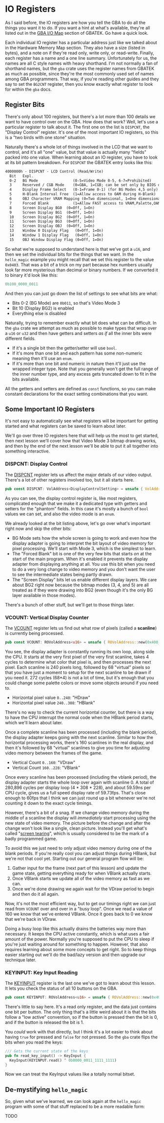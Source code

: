 # IO Registers

As I said before, the IO registers are how you tell the GBA to do all the things
you want it to do. If you want a hint at what's available, they're all listed
out in the [GBA I/O Map](https://problemkaputt.de/gbatek.htm#gbaiomap) section
of GBATEK. Go have a quick look.

Each individual IO register has a particular address just like we talked about
in the Hardware Memory Map section. They also have a size (listed in bytes), and
a note on if they're read only, write only, or read-write. Finally, each
register has a name and a one line summary. Unfortunately for us, the names are
all C style names with heavy shorthand. I'm not normally a fan of shorthand
names, but the `gba` crate uses the register names from GBATEK as much as
possible, since they're the most commonly used set of names among GBA
programmers. That way, if you're reading other guides and they say to set the
`BG2CNT` register, then you know exactly what register to look for within the
`gba` docs.

## Register Bits

There's only about 100 registers, but there's a lot more than 100 details we
want to have control over on the GBA. How does that work? Well, let's use a
particular register to talk about it. The first one on the list is `DISPCNT`,
the "Display Control" register. It's one of the most important IO registers, so
this is a "two birds with one stone" situation.

Naturally there's a whole lot of things involved in the LCD that we want to
control, and it's all "one" value, but that value is actually many "fields"
packed into one value. When learning about an IO register, you have to look at
its bit pattern breakdown. For `DISPCNT` the GBATEK entry looks like this:

```txt
4000000h - DISPCNT - LCD Control (Read/Write)
  Bit   Expl.
  0-2   BG Mode                (0-5=Video Mode 0-5, 6-7=Prohibited)
  3     Reserved / CGB Mode    (0=GBA, 1=CGB; can be set only by BIOS opcodes)
  4     Display Frame Select   (0-1=Frame 0-1) (for BG Modes 4,5 only)
  5     H-Blank Interval Free  (1=Allow access to OAM during H-Blank)
  6     OBJ Character VRAM Mapping (0=Two dimensional, 1=One dimensional)
  7     Forced Blank           (1=Allow FAST access to VRAM,Palette,OAM)
  8     Screen Display BG0  (0=Off, 1=On)
  9     Screen Display BG1  (0=Off, 1=On)
  10    Screen Display BG2  (0=Off, 1=On)
  11    Screen Display BG3  (0=Off, 1=On)
  12    Screen Display OBJ  (0=Off, 1=On)
  13    Window 0 Display Flag   (0=Off, 1=On)
  14    Window 1 Display Flag   (0=Off, 1=On)
  15    OBJ Window Display Flag (0=Off, 1=On)
```

So what we're supposed to understand here is that we've got a `u16`, and then we
set the individual bits for the things that we want. In the `hello_magic`
example you might recall that we set this register to the value `0x0403`. That
was a bit of a trick on my part because hex numbers usually look far more
mysterious than decimal or binary numbers. If we converted it to binary it'd
look like this:

```rust
0b100_0000_0011
```

And then you can just go down the list of settings to see what bits are what:

* Bits 0-2 (BG Mode) are `0b011`, so that's Video Mode 3
* Bit 10 (Display BG2) is enabled
* Everything else is disabled

Naturally, trying to remember exactly what bit does what can be difficult. In
the `gba` crate we attempt as much as possible to make types that wrap over a
`u16` or `u32` and then have getters and setters _as if_ all the inner bits were
different fields.

* If it's a single bit then the getter/setter will use `bool`.
* If it's more than one bit and each pattern has some non-numeric meaning then
  it'll use an `enum`.
* If it's more than one bit and numeric in nature then it'll just use the
  wrapped integer type. Note that you generally won't get the full range of the
  inner number type, and any excess gets truncated down to fit in the bits
  available.

All the getters and setters are defined as `const` functions, so you can make
constant declarations for the exact setting combinations that you want.

## Some Important IO Registers

It's not easy to automatically see what registers will be important for getting
started and what registers can be saved to learn about later.

We'll go over three IO registers here that will help us the most to get started,
then next lesson we'll cover how that Video Mode 3 bitmap drawing works, and
then by the end of the next lesson we'll be able to put it all together into
something interactive.

### DISPCNT: Display Control

The [DISPCNT](https://problemkaputt.de/gbatek.htm#lcdiodisplaycontrol) register
lets us affect the major details of our video output. There's a lot of other
registers involved too, but it all starts here.

```rust
pub const DISPCNT: VolAddress<DisplayControlSetting> = unsafe { VolAddress::new(0x400_0000) };
```

As you can see, the display control register is, like most registers,
complicated enough that we make it a dedicated type with getters and setters for
the "phantom" fields. In this case it's mostly a bunch of `bool` values we can
set, and also the video mode is an `enum`.

We already looked at the bit listing above, let's go over what's important right
now and skip the other bits:

* BG Mode sets how the whole screen is going to work and even how the display
  adapter is going to interpret the bit layout of video memory for pixel
  processing. We'll start with Mode 3, which is the simplest to learn.
* The "Forced Blank" bit is one of the very few bits that starts _on_ at the
  start of the main program. When it's enabled it prevents the display adapter
  from displaying anything at all. You use this bit when you need to do a very
  long change to video memory and you don't want the user to see the
  intermediate states being partly drawn.
* The "Screen Display" bits let us enable different display layers. We care
  about BG2 right now because the bitmap modes (3, 4, and 5) are all treated as
  if they were drawing into BG2 (even though it's the only BG layer available in
  those modes).

There's a bunch of other stuff, but we'll get to those things later.

### VCOUNT: Vertical Display Counter

The [VCOUNT](https://problemkaputt.de/gbatek.htm#lcdiointerruptsandstatus)
register lets us find out what row of pixels (called a **scanline**) is
currently being processed.

```rust
pub const VCOUNT: ROVolAddress<u16> = unsafe { ROVolAddress::new(0x400_0006) };
```

You see, the display adapter is constantly running its own loop, along side the
CPU. It starts at the very first pixel of the very first scanline, takes 4
cycles to determine what color that pixel is, and then processes the next
pixel. Each scanline is 240 pixels long, followed by 68 "virtual" pixels so that
you have just a moment to setup for the next scanline to be drawn if you need
it. 272 cycles (68*4) is not a lot of time, but it's enough that you could
change some palette colors or move some objects around if you need to.

* Horizontal pixel value `0..240`: "HDraw"
* Horizontal pixel value `240..308`: "HBlank"

There's no way to check the current horizontal counter, but there is a way to
have the CPU interrupt the normal code when the HBlank period starts, which
we'll learn about later.

Once a complete scanline has been processed (including the blank period), the
display adapter keeps going with the next scanline. Similar to how the
horizontal processing works, there's 160 scanlines in the real display, and then
it's followed by 68 "virtual" scanlines to give you time for adjusting video
memory between the frames of the game.

* Vertical Count `0..160`: "VDraw"
* Vertical Count `160..228`: "VBlank"

Once every scanline has been processed (including the vblank period), the
display adapter starts the whole loop over again with scanline 0. A total of
280,896 cycles per display loop (4 * 308 * 228), and about 59.59ns per CPU
cycle, gives us a full speed display rate of 59.73fps. That's close enough to
60fps that I think we can just round up a bit whenever we're not counting it
down to the exact cycle timings.

However, there's a bit of a snag. If we change video memory during the middle of
a scanline the display will _immediately_ start processing using the new state
of video memory. The picture before the change and after the change won't look
like a single, clean picture. Instead you'll get what's called "[screen
tearing](https://en.wikipedia.org/wiki/Screen_tearing)", which is usually
considered to be the mark of a badly programmed game.

To avoid this we just need to only adjust video memory during one of the blank
periods. If you're really cool you can adjust things during HBlank, but we're
not that cool yet. Starting out our general program flow will be:

1) Gather input for the frame (next part of this lesson) and update the game
   state, getting everything ready for when VBlank actually starts.
2) Once VBlank starts we update all of the video memory as fast as we can.
3) Once we're done drawing we again wait for the VDraw period to begin and then
   do it all again.

Now, it's not the most efficient way, but to get our timings right we can just
read from `VCOUNT` over and over in a "busy loop". Once we read a value of 160
we know that we've entered VBlank. Once it goes back to 0 we know that we're
back in VDraw.

Doing a busy loop like this actually drains the batteries way more than
necessary. It keeps the CPU active constantly, which is what uses a fair amount
of the power. Normally you're supposed to put the CPU to sleep if you're just
waiting around for something to happen. However, that also requires learning
about some more concepts to get right. So to keep things easier starting out
we'll do the bad/lazy version and then upgrade our technique later.

### KEYINPUT: Key Input Reading

The [KEYINPUT](https://problemkaputt.de/gbatek.htm#gbakeypadinput) register is
the last one we've got to learn about this lesson. It lets you check the status
of all 10 buttons on the GBA.

```rust
pub const KEYINPUT: ROVolAddress<u16> = unsafe { ROVolAddress::new(0x400_0130) };
```

There's little to say here. It's a read only register, and the data just
contains one bit per button. The only thing that's a little weird about it is
that the bits follow a "low active" convention, so if the button is pressed then
the bit is 0, and if the button is released the bit is 1.

You _could_ work with that directly, but I think it's a lot easier to think
about having `true` for pressed and `false` for not pressed. So the `gba` crate
flips the bits when you read the keys:

```rust
/// Gets the current state of the keys
pub fn read_key_input() -> KeyInput {
  KeyInput(KEYINPUT.read() ^ 0b0000_0011_1111_1111)
}
```

Now we can treat the KeyInput values like a totally normal bitset.

## De-mystifying `hello_magic`

So, given what we've learned, we can look again at the `hello_magic` program
with some of that stuff replaced to be a more readable form:

TODO
